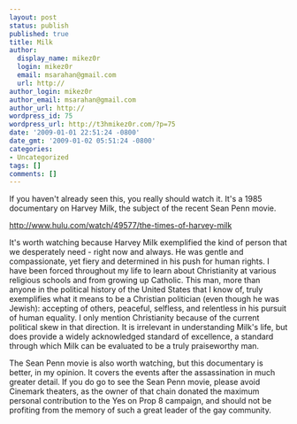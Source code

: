 ```yaml
---
layout: post
status: publish
published: true
title: Milk
author:
  display_name: mikez0r
  login: mikez0r
  email: msarahan@gmail.com
  url: http://
author_login: mikez0r
author_email: msarahan@gmail.com
author_url: http://
wordpress_id: 75
wordpress_url: http://t3hmikez0r.com/?p=75
date: '2009-01-01 22:51:24 -0800'
date_gmt: '2009-01-02 05:51:24 -0800'
categories:
- Uncategorized
tags: []
comments: []
---
```

<p>If you haven't already seen this, you really should watch it. It's a 1985 documentary on Harvey Milk, the subject of the recent Sean Penn movie.</p>
<p><a onmousedown="UntrustedLink.bootstrap($(this), &quot;ff0b7b758ed9611697354a6cbb9c2c30&quot;, event)" rel="nofollow" href="http://www.hulu.com/watch/49577/the-times-of-harvey-milk" target="_blank"><span>http://www.hulu.com/watch/</span><span>49577/the-times-of-harvey-</span>milk</a></p>
<p>It's worth watching because Harvey Milk exemplified the kind of person that we desperately need - right now and always. He was gentle and compassionate, yet fiery and determined in his push for human rights. I have been forced throughout my life to learn about Christianity at various religious schools and from growing up Catholic. This man, more than anyone in the political history of the United States that I know of, truly exemplifies what it means to be a Christian politician (even though he was Jewish): accepting of others, peaceful, selfless, and relentless in his pursuit of human equality. I only mention Christianity because of the current political skew in that direction. It is irrelevant in understanding Milk's life, but does provide a widely acknowledged standard of excellence, a standard through which Milk can be evaluated to be a truly praiseworthy man.</p>
<p>The Sean Penn movie is also worth watching, but this documentary is better, in my opinion. It covers the events after the assassination in much greater detail. If you do go to see the Sean Penn movie, please avoid Cinemark theaters, as the owner of that chain donated the maximum personal contribution to the Yes on Prop 8 campaign, and should not be profiting from the memory of such a great leader of the gay community.</p>
